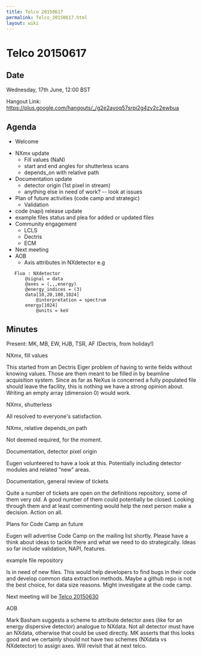 ```yaml
---
title: Telco 20150617
permalink: Telco_20150617.html
layout: wiki
---
```

Telco 20150617
==============

Date
----

Wednesday, 17th June, 12:00 BST

Hangout Link:
<https://plus.google.com/hangouts/_/g2e2ayoq57srpi2g4zv2c2ewbua>

Agenda
------

-   Welcome

<!-- -->

-   NXmx update
    -   Fill values (NaN)
    -   start and end angles for shutterless scans
    -   depends\_on with relative path
-   Documentation update
    -   detector origin (1st pixel in stream)
    -   anything else in need of work? -- look at issues
-   Plan of future activities (code camp and strategic)
    -   Validation
-   code (napi) release update
-   example files status and plea for added or updated files
-   Community engagement
    -   LCLS
    -   Dectris
    -   ECM
-   Next meeting
-   AOB
    -   Axis attributes in NXdetector e.g

`   Fluo : NXdetector`  
`       @signal = data`  
`       @axes = (,,,energy)`  
`       @energy_indices = (3)`  
`       data[10,20,180,1024]`  
`           @interpretation = spectrum`  
`       energy[1024]`  
`           @units = keV`

Minutes
-------

Present: MK, MB, EW, HJB, TSR, AF (Dectris, from holiday!)

NXmx, fill values

  
  
This started from an Dectris Eiger problem of having to write fields
without knowing values. Those are them meant to be filled in by beamline
acquisition system. Since as far as NeXus is concerned a fully populated
file should leave the facility, this is nothing we have a strong opinion
about. Writing an empty array (dimension 0) would work.

NXmx, shutterless

  
  
All resolved to everyone's satisfaction.

NXmx, relative depends\_on path

  
  
Not deemed required, for the moment.

Documentation, detector pixel origin

  
  
Eugen volunteered to have a look at this. Potentially including detector
modules and related “new” areas.

Documentation, general review of tickets

  
  
Quite a number of tickets are open on the definitions repository, some
of them very old. A good number of them could potentially be closed.
Looking through them and at least commenting would help the next person
make a decision. Action on all.

Plans for Code Camp an future

  
  
Eugen will advertise Code Camp on the mailing list shortly. Please have
a think about ideas to tackle there and what we need to do
strategically. Ideas so far include validation, NAPI, features.

example file repository

  
  
Is in need of new files. This would help developers to find bugs in
their code and develop common data extraction methods. Maybe a github
repo is not the best choice, for data size reasons. Might investigate at
the code camp.

Next meeting will be [Telco 20150630](Telco_20150630.html "wikilink")

AOB

  
  
Mark Basham suggests a scheme to attribute detector axes (like for an
energy dispersive detector) analogue to NXdata. Not all detector must
have an NXdata, otherwise that could be used directly. MK asserts that
this looks good and we certainly should not have two schemes (NXdata vs
NXdetector) to assign axes. Will revisit that at next telco.
